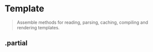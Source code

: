 # Template

> Assemble methods for reading, parsing, caching, compiling and rendering templates.

## .partial

